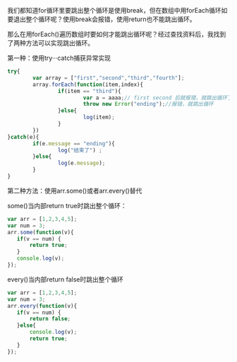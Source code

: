 我们都知道for循环里要跳出整个循环是使用break，但在数组中用forEach循环如要退出整个循环呢？使用break会报错，使用return也不能跳出循环。



那么在用forEach()遍历数组时要如何才能跳出循环呢？经过查找资料后，我找到了两种方法可以实现跳出循环。

第一种：使用try···catch捕获异常实现

```js
try{
        var array = ["first","second","third","fourth"];
        array.forEach(function(item,index){
                if(item == "third"){
                        var a = aaaa;// first second 后就报错，就跳出循环了
                        throw new Error("ending");//报错，就跳出循环
                }else{
                        log(item);
                }
        })
}catch(e){
        if(e.message == "ending"){
                log("结束了") ;
        }else{
                log(e.message);
        }
}
```


第二种方法：使用arr.some()或者arr.every()替代

some()当内部return true时跳出整个循环：

```js
var arr = [1,2,3,4,5];
var num = 3;
arr.some(function(v){
   if(v == num) {
       return true;
   }
   console.log(v);
});
```


every()当内部return false时跳出整个循环

```js
var arr = [1,2,3,4,5];
var num = 3;
arr.every(function(v){
   if(v == num) {
       return false;
   }else{
       console.log(v);
       return true;
   }
});
```

